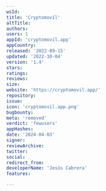 ```yaml
---
wsId: 
title: 'Cryptomovil'
altTitle: 
authors: 
users: 1
appId: 'cryptomovil.app'
appCountry: 
released: '2022-09-15'
updated: '2022-10-04'
version: '1.4'
stars: 
ratings: 
reviews: 
size: 
website: 'https://cryptomovil.app/'
repository: 
issue: 
icon: 'cryptomovil.app.png'
bugbounty: 
meta: 'removed'
verdict: 'fewusers'
appHashes: 
date: '2024-04-03'
signer: 
reviewArchive: 
twitter: 
social: 
redirect_from: 
developerName: 'Jesús Cabrera'
features: 

---
```


